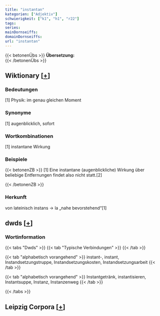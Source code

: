 ```yaml
---
title: "instantan"
kategorien: ["Adjektiv"]
schwierigkeit: ["k1", "h1", "r22"]
tags:
series:
mainDornseiffs:
domainDornseiffs:
url: "instantan"
---
```


{{< betonenÜbs >}}
**Übersetzung:**  
{{< /betonenÜbs >}}

## Wiktionary [[+](https://de.wiktionary.org/wiki/instantan)]

### Bedeutungen
[1] Physik: im genau gleichen Moment  

### Synonyme
[1] augenblicklich, sofort  

### Wortkombinationen
[1] instantane Wirkung  

### Beispiele
{{< betonenZB >}}
[1] Eine instantane (augenblickliche) Wirkung über beliebige Entfernungen findet also nicht statt.[2]  

{{< /betonenZB >}}
### Herkunft
von lateinisch instans → la „nahe bevorstehend“[1]  



## dwds [[+](https://www.dwds.de/wb/instantan)]

### Wortinformation
{{< tabs "Dwds" >}}
{{< tab "Typische Verbindungen" >}}
{{< /tab >}}

{{< tab "alphabetisch vorangehend" >}}
instant-, instant, Instandsetzungstruppe, Instandsetzungskosten, Instandsetzungsarbeit
{{< /tab >}}

{{< tab "alphabetisch vorangehend" >}}
Instantgetränk, instantisieren, Instantsuppe, Instanz, Instanzenweg
{{< /tab >}}

{{< /tabs >}}

## Leipzig Corpora [[+](https://corpora.uni-leipzig.de/en/res?word=instantan&corpusId=deu_newscrawl-public_2018)]

